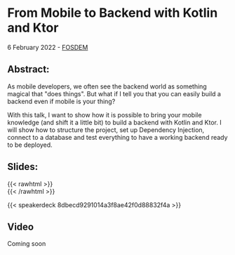 # From Mobile to Backend with Kotlin and Ktor


6 February 2022 - [FOSDEM](https://fosdem.org/2022/schedule/event/from_mobile_to_backend/)

## Abstract:

As mobile developers, we often see the backend world as something magical that "does things". But what if I tell you that you can easily build a backend even if mobile is your thing?

With this talk, I want to show how it is possible to bring your mobile knowledge (and shift it a little bit) to build a backend with Kotlin and Ktor. I will show how to structure the project, set up Dependency Injection, connect to a database and test everything to have a working backend ready to be deployed.

## Slides:
{{< rawhtml >}}
<br>
{{< /rawhtml >}}

{{< speakerdeck 8dbecd9291014a3f8ae42f0d88832f4a >}}

## Video 

Coming soon

